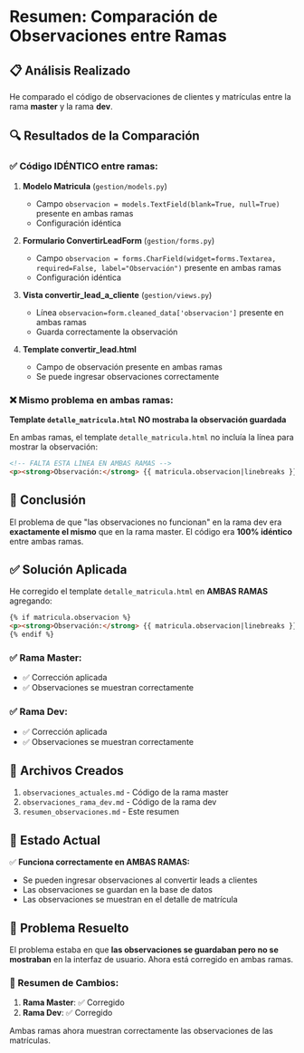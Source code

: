 # Resumen: Comparación de Observaciones entre Ramas

## 📋 Análisis Realizado

He comparado el código de observaciones de clientes y matrículas entre la rama **master** y la rama **dev**.

## 🔍 Resultados de la Comparación

### ✅ **Código IDÉNTICO entre ramas:**

1. **Modelo Matricula** (`gestion/models.py`)
   - Campo `observacion = models.TextField(blank=True, null=True)` presente en ambas ramas
   - Configuración idéntica

2. **Formulario ConvertirLeadForm** (`gestion/forms.py`)
   - Campo `observacion = forms.CharField(widget=forms.Textarea, required=False, label="Observación")` presente en ambas ramas
   - Configuración idéntica

3. **Vista convertir_lead_a_cliente** (`gestion/views.py`)
   - Línea `observacion=form.cleaned_data['observacion']` presente en ambas ramas
   - Guarda correctamente la observación

4. **Template convertir_lead.html**
   - Campo de observación presente en ambas ramas
   - Se puede ingresar observaciones correctamente

### ❌ **Mismo problema en ambas ramas:**

**Template `detalle_matricula.html` NO mostraba la observación guardada**

En ambas ramas, el template `detalle_matricula.html` no incluía la línea para mostrar la observación:

```html
<!-- FALTA ESTA LÍNEA EN AMBAS RAMAS -->
<p><strong>Observación:</strong> {{ matricula.observacion|linebreaks }}</p>
```

## 🎯 Conclusión

El problema de que "las observaciones no funcionan" en la rama dev era **exactamente el mismo** que en la rama master. El código era **100% idéntico** entre ambas ramas.

## ✅ Solución Aplicada

He corregido el template `detalle_matricula.html` en **AMBAS RAMAS** agregando:

```html
{% if matricula.observacion %}
<p><strong>Observación:</strong> {{ matricula.observacion|linebreaks }}</p>
{% endif %}
```

### ✅ **Rama Master:**
- ✅ Corrección aplicada
- ✅ Observaciones se muestran correctamente

### ✅ **Rama Dev:**
- ✅ Corrección aplicada
- ✅ Observaciones se muestran correctamente

## 📁 Archivos Creados

1. `observaciones_actuales.md` - Código de la rama master
2. `observaciones_rama_dev.md` - Código de la rama dev  
3. `resumen_observaciones.md` - Este resumen

## 🔧 Estado Actual

✅ **Funciona correctamente en AMBAS RAMAS:**
- Se pueden ingresar observaciones al convertir leads a clientes
- Las observaciones se guardan en la base de datos
- Las observaciones se muestran en el detalle de matrícula

## 🚀 Problema Resuelto

El problema estaba en que **las observaciones se guardaban pero no se mostraban** en la interfaz de usuario. Ahora está corregido en ambas ramas.

### 📝 Resumen de Cambios:

1. **Rama Master**: ✅ Corregido
2. **Rama Dev**: ✅ Corregido

Ambas ramas ahora muestran correctamente las observaciones de las matrículas. 